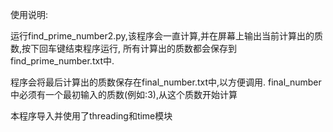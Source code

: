 使用说明:

运行find_prime_number2.py,该程序会一直计算,并在屏幕上输出当前计算出的质数,按下回车键结束程序运行,
所有计算出的质数都会保存到find_prime_number.txt中.

程序会将最后计算出的质数保存在final_number.txt中,以方便调用.
final_number中必须有一个最初输入的质数(例如:3),从这个质数开始计算

本程序导入并使用了threading和time模块
